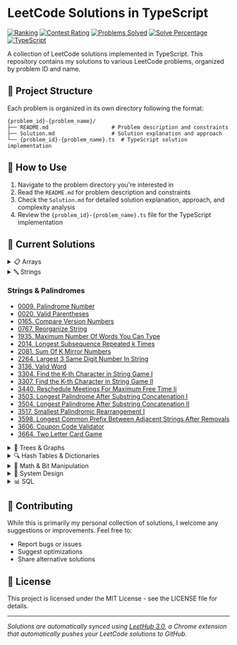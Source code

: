 # LeetCode Solutions in TypeScript

[![Ranking](https://img.shields.io/badge/dynamic/json?style=for-the-badge&labelColor=black&color=orange&label=Ranking&query=ranking&url=https%3A%2F%2Fleetcode-badge.vercel.app%2Fapi%2Fusers%2Ffuric&logo=leetcode&logoColor=yellow)](https://leetcode.com/furic/)
[![Contest Rating](https://img.shields.io/badge/dynamic/json?style=for-the-badge&labelColor=black&color=brightgreen&label=Contest%20Rating&query=rating&url=https%3A%2F%2Fleetcode-badge.vercel.app%2Fapi%2Fusers%2Ffuric&logo=leetcode&logoColor=yellow)](https://leetcode.com/furic/)
[![Problems Solved](https://img.shields.io/badge/dynamic/json?style=for-the-badge&labelColor=black&color=blue&label=Problems%20Solved&query=solvedOverTotal&url=https%3A%2F%2Fleetcode-badge.vercel.app%2Fapi%2Fusers%2Ffuric&logo=leetcode&logoColor=yellow)](https://leetcode.com/furic/)
[![Solve Percentage](https://img.shields.io/badge/dynamic/json?style=for-the-badge&labelColor=black&color=success&label=Solve%20Percentage&query=solvedPercentage&url=https%3A%2F%2Fleetcode-badge.vercel.app%2Fapi%2Fusers%2Ffuric&logo=leetcode&logoColor=yellow)](https://leetcode.com/furic/)
[![TypeScript](https://img.shields.io/badge/TypeScript-007ACC?style=for-the-badge&logo=typescript&logoColor=white)](https://www.typescriptlang.org/)

A collection of LeetCode solutions implemented in TypeScript. This repository contains my solutions to various LeetCode problems, organized by problem ID and name.

## 📁 Project Structure

Each problem is organized in its own directory following the format:
```
{problem_id}-{problem_name}/
├── README.md                    # Problem description and constraints
├── Solution.md                  # Solution explanation and approach
└── {problem_id}-{problem_name}.ts  # TypeScript solution implementation
```

## 🚀 How to Use

1. Navigate to the problem directory you're interested in
2. Read the `README.md` for problem description and constraints
3. Check the `Solution.md` for detailed solution explanation, approach, and complexity analysis
4. Review the `{problem_id}-{problem_name}.ts` file for the TypeScript implementation

## 📝 Current Solutions

<details>
<summary>📋 Arrays</summary>

<details>
<summary>Prefix Sum & Subarray/Product Problems</summary>
- [0713. Subarray Product Less Than K](./0713-subarray-product-less-than-k/)
- [2348. Number Of Zero Filled Subarrays](./2348-number-of-zero-filled-subarrays/)
- [3349. Adjacent Increasing Subarrays Detection I](./3349-adjacent-increasing-subarrays-detection-i/)
- [3350. Adjacent Increasing Subarrays Detection Ii](./3350-adjacent-increasing-subarrays-detection-ii/)
- [3539. Find Sum of Array Product of Magical Sequences](./3539-find-sum-of-array-product-of-magical-sequences/)
- [3542. Minimum Operations to Convert All Elements to Zero](./3542-minimum-operations-to-convert-all-elements-to-zero/)
- [3587. Minimum Adjacent Swaps To Alternate Parity](./3587-minimum-adjacent-swaps-to-alternate-parity/)
- [3599. Partition Array To Minimize Xor](./3599-partition-array-to-minimize-xor/)
- [3689. Maximum Total Subarray Value I](./3689-maximum-total-subarray-value-i/)
- [3719. Longest Balanced Subarray I](./3719-longest-balanced-subarray-i/)

</details>

<details>
<summary>Sorting, Pairing & Removal</summary>
- [0014. Longest Common Prefix](./0014-longest-common-prefix/)
- [0049. Group Anagrams](./0049-group-anagrams/)
- [0073. Set Matrix Zeroes](./0073-set-matrix-zeroes/)
- [0075. Sort Colors](./0075-sort-colors/)
- [0869. Reordered Power Of 2](./0869-reordered-power-of-2/)
- [0976. Largest Perimeter Triangle](./0976-largest-perimeter-triangle/)
- [1233. Remove Sub Folders From The Filesystem](./1233-remove-sub-folders-from-the-filesystem/)
- [2014. Longest Subsequence Repeated K Times](./2014-longest-subsequence-repeated-k-times/)
- [2099. Find Subsequence Of Length K With The Largest Sum](./2099-find-subsequence-of-length-k-with-the-largest-sum/)
- [2300. Successful Pairs Of Spells And Potions](./2300-successful-pairs-of-spells-and-potions/)
- [2327. Number Of People Aware Of A Secret](./2327-number-of-people-aware-of-a-secret/)
- [2402. Meeting Rooms Iii](./2402-meeting-rooms-iii/)
- [2406. Divide Intervals Into Minimum Number Of Groups](./2406-divide-intervals-into-minimum-number-of-groups/)
- [2410. Maximum Matching Of Players With Trainers](./2410-maximum-matching-of-players-with-trainers/)
- [2616. Minimize The Maximum Difference Of Pairs](./2616-minimize-the-maximum-difference-of-pairs/)
- [3362. Zero Array Transformation Iii](./3362-zero-array-transformation-iii/)
- [3397. Maximum Number Of Distinct Elements After Operations](./3397-maximum-number-of-distinct-elements-after-operations/)
- [3424. Minimum Cost To Make Arrays Identical](./3424-minimum-cost-to-make-arrays-identical/)
- [3507. Minimum Pair Removal to Sort Array I](./3507-minimum-pair-removal-to-sort-array-i/)
- [3510. Minimum Pair Removal to Sort Array II](./3510-minimum-pair-removal-to-sort-array-ii/)
- [3536. Maximum Product of Two Digits](./3536-maximum-product-of-two-digits/)
- [3538. Merge Operations For Minimum Travel Time](./3538-merge-operations-for-minimum-travel-time/)
- [3551. Minimum Swaps To Sort By Digit Sum](./3551-minimum-swaps-to-sort-by-digit-sum/)
- [3572. Maximize Ysum By Picking A Triplet Of Distinct Xvalues](./3572-maximize-ysum-by-picking-a-triplet-of-distinct-xvalues/)
- [3644. Maximum K To Sort A Permutation](./3644-maximum-k-to-sort-a-permutation/)
- [3649. Number Of Perfect Pairs](./3649-number-of-perfect-pairs/)
- [3668. Restore Finishing Order](./3668-restore-finishing-order/)
- [3727. Maximum Alternating Sum Of Squares](./3727-maximum-alternating-sum-of-squares/)

</details>

<details>
<summary>Counting, Frequency & Miscellaneous</summary>

<details>
<summary>Counting & Frequency</summary>

- [1128. Number Of Equivalent Domino Pairs](./1128-number-of-equivalent-domino-pairs/)
- [1498. Number of Subsequences That Satisfy the Given Sum Condition](./1498-number-of-subsequences-that-satisfy-the-given-sum-condition/)
- [1504. Count Submatrices With All Ones](./1504-count-submatrices-with-all-ones/)
- [1733. Minimum Number Of People To Teach](./1733-minimum-number-of-people-to-teach/)
- [1751. Maximum Number Of Events That Can Be Attended Ii](./1751-maximum-number-of-events-that-can-be-attended-ii/)
- [2210. Count Hills And Valleys In An Array](./2210-count-hills-and-valleys-in-an-array/)
- [2406. Divide Intervals Into Minimum Number of Groups](./2406-divide-intervals-into-minimum-number-of-groups/)
- [2409. Count Days Spent Together](./2409-count-days-spent-together/)
- [2549. Count Distinct Numbers On Board](./2549-count-distinct-numbers-on-board/)
- [3005. Count Elements With Maximum Frequency](./3005-count-elements-with-maximum-frequency/)
- [3343. Count Number Of Balanced Permutations](./3343-count-number-of-balanced-permutations/)
- [3346. Maximum Frequency Of An Element After Performing Operations I](./3346-maximum-frequency-of-an-element-after-performing-operations-i/)
- [3347. Maximum Frequency Of An Element After Performing Operations Ii](./3347-maximum-frequency-of-an-element-after-performing-operations-ii/)
- [3405. Count The Number Of Arrays With K Matching Adjacent Elements](./3405-count-the-number-of-arrays-with-k-matching-adjacent-elements/)
- [3442. Maximum Difference Between Even And Odd Frequency I](./3442-maximum-difference-between-even-and-odd-frequency-i/)
- [3448. Count Substrings Divisible By Last Digit](./3448-count-substrings-divisible-by-last-digit/)
- [3514. Number Of Unique Xor Triplets Ii](./3514-number-of-unique-xor-triplets-ii/)
- [3527. Find The Most Common Response](./3527-find-the-most-common-response/)
- [3529. Count Cells in Overlapping Horizontal and Vertical Substrings](./3529-count-cells-in-overlapping-horizontal-and-vertical-substrings/)
- [3531. Count Covered Buildings](./3531-count-covered-buildings/)
- [3569. Maximize Count Of Distinct Primes After Split](./3569-maximize-count-of-distinct-primes-after-split/)
- [3577. Count The Number Of Computer Unlocking Permutations](./3577-count-the-number-of-computer-unlocking-permutations/)
- [3583. Count Special Triplets](./3583-count-special-triplets/)
- [3589. Count Prime Gap Balanced Subarrays](./3589-count-prime-gap-balanced-subarrays/)
- [3591. Check If Any Element Has Prime Frequency](./3591-check-if-any-element-has-prime-frequency/)
- [3649. Number Of Perfect Pairs](./3649-number-of-perfect-pairs/)
- [3663. Find The Least Frequent Digit](./3663-find-the-least-frequent-digit/)
- [3692. Majority Frequency Characters](./3692-majority-frequency-characters/)
- [3704. Count No Zero Pairs That Sum To N](./3704-count-no-zero-pairs-that-sum-to-n/)
- [3729. Count Distinct Subarrays Divisible By K In Sorted Array](./3729-count-distinct-subarrays-divisible-by-k-in-sorted-array/)

</details>

<details>
<summary>Operations & Transformations</summary>

- [1290. Convert Binary Number in a Linked List to Integer](./1290-convert-binary-number-in-a-linked-list-to-integer/)
- [1298. Maximum Candies You Can Get from Boxes](./1298-maximum-candies-you-can-get-from-boxes/)
- [1323. Maximum 69 Number](./1323-maximum-69-number/)
- [1695. Maximum Erasure Value](./1695-maximum-erasure-value/)
- [1717. Maximum Score From Removing Substrings](./1717-maximum-score-from-removing-substrings/)
- [1792. Maximum Average Pass Ratio](./1792-maximum-average-pass-ratio/)
- [2016. Maximum Difference Between Increasing Elements](./2016-maximum-difference-between-increasing-elements/)
- [2163. Minimum Difference in Sums After Removal of Elements](./2163-minimum-difference-in-sums-after-removal-of-elements/)
- [2294. Partition Array Such That Maximum Difference Is K](./2294-partition-array-such-that-maximum-difference-is-k/)
- [2410. Maximum Matching of Players With Trainers](./2410-maximum-matching-of-players-with-trainers/)
- [2411. Smallest Subarrays With Maximum Bitwise OR](./2411-smallest-subarrays-with-maximum-bitwise-or/)
- [2566. Maximum Difference by Remapping a Digit](./2566-maximum-difference-by-remapping-a-digit/)
- [2616. Minimize the Maximum Difference of Pairs](./2616-minimize-the-maximum-difference-of-pairs/)
- [2918. Minimum Equal Sum of Two Arrays After Replacing Zeros](./2918-minimum-equal-sum-of-two-arrays-after-replacing-zeros/)
- [3085. Minimum Deletions To Make String K Special](./3085-minimum-deletions-to-make-string-k-special/)
- [3201. Find The Maximum Length Of Valid Subsequence I](./3201-find-the-maximum-length-of-valid-subsequence-i/)
- [3202. Find The Maximum Length Of Valid Subsequence Ii](./3202-find-the-maximum-length-of-valid-subsequence-ii/)
- [3355. Zero Array Transformation I](./3355-zero-array-transformation-i/)
- [3411. Maximum Subarray with Equal Products](./3411-maximum-subarray-with-equal-products/)
- [3423. Maximum Difference Between Adjacent Elements In A Circular Array](./3423-maximum-difference-between-adjacent-elements-in-a-circular-array/)
- [3424. Minimum Cost to Make Arrays Identical](./3424-minimum-cost-to-make-arrays-identical/)
- [3439. Reschedule Meetings for Maximum Free Time I](./3439-reschedule-meetings-for-maximum-free-time-i/)
- [3440. Reschedule Meetings for Maximum Free Time II](./3440-reschedule-meetings-for-maximum-free-time-ii/)
- [3480. Maximize Subarrays After Removing One Conflicting Pair](./3480-maximize-subarrays-after-removing-one-conflicting-pair/)
- [3487. Maximum Unique Subarray Sum After Deletion](./3487-maximum-unique-subarray-sum-after-deletion/)
- [3494. Find The Minimum Amount Of Time To Brew Potions](./3494-find-the-minimum-amount-of-time-to-brew-potions/)
- [3495. Minimum Operations To Make Array Elements Zero](./3495-minimum-operations-to-make-array-elements-zero/)
- [3502. Minimum Cost To Reach Every Position](./3502-minimum-cost-to-reach-every-position/)
- [3505. Minimum Operations To Make Elements Within K Subarrays Equal](./3505-minimum-operations-to-make-elements-within-k-subarrays-equal/)
- [3509. Maximum Product Of Subsequences With An Alternating Sum Equal To K](./3509-maximum-product-of-subsequences-with-an-alternating-sum-equal-to-k/)
- [3512. Minimum Operations to Make Array Sum Divisible by K](./3512-minimum-operations-to-make-array-sum-divisible-by-k/)
- [3542. Minimum Operations To Convert All Elements To Zero](./3542-minimum-operations-to-convert-all-elements-to-zero/)
- [3543. Maximum Weighted K Edge Path](./3543-maximum-weighted-k-edge-path/)
- [3545. Minimum Deletions For At Most K Distinct Characters](./3545-minimum-deletions-for-at-most-k-distinct-characters/)
- [3567. Minimum Absolute Difference in Sliding Submatrix](./3567-minimum-absolute-difference-in-sliding-submatrix/)
- [3568. Minimum Moves To Clean The Classroom](./3568-minimum-moves-to-clean-the-classroom/)
- [3572. Maximize Y Sum by Picking a Triplet of Distinct X Values](./3572-maximize-ysum-by-picking-a-triplet-of-distinct-xvalues/)
- [3576. Transform Array To All Equal Elements](./3576-transform-array-to-all-equal-elements/)
- [3584. Maximum Product of First and Last Elements of a Subsequence](./3584-maximum-product-of-first-and-last-elements-of-a-subsequence/)
- [3587. Minimum Adjacent Swaps to Alternate Parity](./3587-minimum-adjacent-swaps-to-alternate-parity/)
- [3588. Find Maximum Area Of A Triangle](./3588-find-maximum-area-of-a-triangle/)
- [3605. Minimum Stability Factor of Array](./3605-minimum-stability-factor-of-array/)
- [3609. Minimum Moves To Reach Target In Grid](./3609-minimum-moves-to-reach-target-in-grid/)
- [3644. Maximum K To Sort A Permutation](./3644-maximum-k-to-sort-a-permutation/)
- [3674. Minimum Operations To Equalize Array](./3674-minimum-operations-to-equalize-array/)
- [3679. Minimum Discards To Balance Inventory](./3679-minimum-discards-to-balance-inventory/)
- [3689. Maximum Total Subarray Value I](./3689-maximum-total-subarray-value-i/)
- [3698. Split Array With Minimum Difference](./3698-split-array-with-minimum-difference/)
- [3724. Minimum Operations To Transform Array](./3724-minimum-operations-to-transform-array/)

</details>

<details>
<summary>General Array Problems</summary>

- [2011. Final Value Of Variable After Performing Operations](./2011-final-value-of-variable-after-performing-operations/)
- [2273. Find Resultant Array After Removing Anagrams](./2273-find-resultant-array-after-removing-anagrams/)
- [2598. Smallest Missing Non Negative Integer After Operations](./2598-smallest-missing-non-negative-integer-after-operations/)
- [3147. Taking Maximum Energy From The Mystic Dungeon](./3147-taking-maximum-energy-from-the-mystic-dungeon/)

</details>

<details>
<summary>General Array Problems</summary>

- [0001. Two Sum](./0001-two-sum/)
- [0002. Add Two Numbers](./0002-add-two-numbers/)
- [0118. Pascal's Triangle](./0118-pascals-triangle/)
- [0166. Fraction To Recurring Decimal](./0166-fraction-to-recurring-decimal/)
- [0440. K Th Smallest In Lexicographical Order](./0440-k-th-smallest-in-lexicographical-order/)
- [0594. Longest Harmonious Subsequence](./0594-longest-harmonious-subsequence/)
- [0679. 24 Game](./0679-24-game/)
- [0767. Reorganize String](./0767-reorganize-string/)
- [0808. Soup Servings](./0808-soup-servings/)
- [0904. Fruit Into Baskets](./0904-fruit-into-baskets/)
- [1304. Find N Unique Integers Sum Up To Zero](./1304-find-n-unique-integers-sum-up-to-zero/)
- [1394. Find Lucky Integer In An Array](./1394-find-lucky-integer-in-an-array/)
- [1488. Avoid Flood In The City](./1488-avoid-flood-in-the-city/)
- [1518. Water Bottles](./1518-water-bottles/)
- [1550. Three Consecutive Odds](./1550-three-consecutive-odds/)
- [1865. Finding Pairs With a Certain Sum](./1865-finding-pairs-with-a-certain-sum/)
- [1900. The Earliest And Latest Rounds Where Players Compete](./1900-the-earliest-and-latest-rounds-where-players-compete/)
- [1920. Build Array from Permutation](./1920-build-array-from-permutation/)
- [1930. Unique Length 3 Palindromic Subsequences](./1930-unique-length-3-palindromic-subsequences/)
- [1931. Painting A Grid With Three Different Colors](./1931-painting-a-grid-with-three-different-colors/)
- [2040. Kth Smallest Product of Two Sorted Arrays](./2040-kth-smallest-product-of-two-sorted-arrays/)
- [2048. Next Greater Numerically Balanced Number](./2048-next-greater-numerically-balanced-number/)
- [2081. Sum of k-Mirror Numbers](./2081-sum-of-k-mirror-numbers/)
- [2094. Finding 3-Digit Even Numbers](./2094-finding-3-digit-even-numbers/)
- [2115. Find All Possible Recipes From Given Supplies](./2115-find-all-possible-recipes-from-given-supplies/)
- [2131. Longest Palindrome By Concatenating Two Letter Words](./2131-longest-palindrome-by-concatenating-two-letter-words/)
- [2138. Divide a String Into Groups of Size k](./2138-divide-a-string-into-groups-of-size-k/)
- [2200. Find All K-Distant Indices in an Array](./2200-find-all-k-distant-indices-in-an-array/)
- [2235. Add Two Integers](./2235-add-two-integers/)
- [2300. Successful Pairs Of Spells And Potions](./2300-successful-pairs-of-spells-and-potions/)
- [2402. Meeting Rooms III](./2402-meeting-rooms-iii/)
- [2425. Bitwise XOR of All Pairings](./2425-bitwise-xor-of-all-pairings/)
- [2561. Rearranging Fruits](./2561-rearranging-fruits/)
- [2894. Divisible and Non-divisible Sums Difference](./2894-divisible-and-non-divisible-sums-difference/)
- [2900. Longest Unequal Adjacent Groups Subsequence I](./2900-longest-unequal-adjacent-groups-subsequence-i/)
- [2901. Longest Unequal Adjacent Groups Subsequence Ii](./2901-longest-unequal-adjacent-groups-subsequence-ii/)
- [2966. Divide Array Into Arrays With Max Difference](./2966-divide-array-into-arrays-with-max-difference/)
- [3100. Water Bottles Ii](./3100-water-bottles-ii/)
- [3438. Find Valid Pair Of Adjacent Digits In String](./3438-find-valid-pair-of-adjacent-digits-in-string/)
- [3447. Assign Elements To Groups With Constraints](./3447-assign-elements-to-groups-with-constraints/)
- [3479. Fruits into Baskets III](./3479-fruits-into-baskets-iii/)
- [3508. Implement Router](./3508-implement-router/)
- [3516. Find Closest Person](./3516-find-closest-person/)
- [3528. Unit Conversion I](./3528-unit-conversion-i/)
- [3533. Concatenated Divisibility](./3533-concatenated-divisibility/)
- [3534. Path Existence Queries In A Graph Ii](./3534-path-existence-queries-in-a-graph-ii/)
- [3537. Fill a Special Grid](./3537-fill-a-special-grid/)
- [3539. Find Sum Of Array Product Of Magical Sequences](./3539-find-sum-of-array-product-of-magical-sequences/)
- [3541. Find Most Frequent Vowel And Consonant](./3541-find-most-frequent-vowel-and-consonant/)
- [3544. Subtree Inversion Sum](./3544-subtree-inversion-sum/)
- [3566. Partition Array into Two Equal Product Subsets](./3566-partition-array-into-two-equal-product-subsets/)
- [3573. Best Time To Buy And Sell Stock V](./3573-best-time-to-buy-and-sell-stock-v/)
- [3590. Kth Smallest Path Xor Sum](./3590-kth-smallest-path-xor-sum/)
- [3592. Inverse Coin Change](./3592-inverse-coin-change/)
- [3606. Coupon Code Validator](./3606-coupon-code-validator/)
- [3664. Two Letter Card Game](./3664-two-letter-card-game/)
- [3668. Restore Finishing Order](./3668-restore-finishing-order/)
- [3669. Balanced K Factor Decomposition](./3669-balanced-k-factor-decomposition/)
- [3694. Distinct Points Reachable After Substring Removal](./3694-distinct-points-reachable-after-substring-removal/)
- [3701. Compute Alternating Sum](./3701-compute-alternating-sum/)
- [3718. Smallest Missing Multiple Of K](./3718-smallest-missing-multiple-of-k/)
- [3728. Stable Subarrays With Equal Boundary And Interior Sum](./3728-stable-subarrays-with-equal-boundary-and-interior-sum/)

</details>

</details>

<details>
<summary>Matrix Problems</summary>
- [0036. Valid Sudoku](./0036-valid-sudoku/)
- [0054. Spiral Matrix](./0054-spiral-matrix/)
- [0059. Spiral Matrix II](./0059-spiral-matrix-ii/)
- [0073. Set Matrix Zeroes](./0073-set-matrix-zeroes/)
- [0200. Number Of Islands](./0200-number-of-islands/)
- [0407. Trapping Rain Water Ii](./0407-trapping-rain-water-ii/)
- [0417. Pacific Atlantic Water Flow](./0417-pacific-atlantic-water-flow/)
- [0778. Swim In Rising Water](./0778-swim-in-rising-water/)
- [0885. Spiral Matrix III](./0885-spiral-matrix-iii/)
- [2326. Spiral Matrix IV](./2326-spiral-matrix-iv/)
- [3000. Maximum Area Of Longest Diagonal Rectangle](./3000-maximum-area-of-longest-diagonal-rectangle/)
- [3195. Find The Minimum Area To Cover All Ones I](./3195-find-the-minimum-area-to-cover-all-ones-i/)
- [3341. Find Minimum Time To Reach Last Room I](./3341-find-minimum-time-to-reach-last-room-i/)
- [3342. Find Minimum Time To Reach Last Room Ii](./3342-find-minimum-time-to-reach-last-room-ii/)
- [3363. Find The Maximum Number Of Fruits Collected](./3363-find-the-maximum-number-of-fruits-collected/)
- [3426. Manhattan Distances Of All Arrangements Of Pieces](./3426-manhattan-distances-of-all-arrangements-of-pieces/)
- [3446. Sort Matrix by Diagonals](./3446-sort-matrix-by-diagonals/)
- [3459. Length Of Longest V Shaped Diagonal Segment](./3459-length-of-longest-v-shaped-diagonal-segment/)
- [3529. Count Cells In Overlapping Horizontal And Vertical Substrings](./3529-count-cells-in-overlapping-horizontal-and-vertical-substrings/)
- [3537. Fill A Special Grid](./3537-fill-a-special-grid/)
- [3552. Grid Teleportation Traversal](./3552-grid-teleportation-traversal/)
- [3567. Minimum Absolute Difference In Sliding Submatrix](./3567-minimum-absolute-difference-in-sliding-submatrix/)
- [3603. Minimum Cost Path With Alternating Directions Ii](./3603-minimum-cost-path-with-alternating-directions-ii/)
- [3643. Flip Square Submatrix Vertically](./3643-flip-square-submatrix-vertically/)

</details>

<details>
<summary>Two-Pointer & Sliding Window</summary>
- [0011. Container With Most Water](./0011-container-with-most-water/)
- [0013. Roman To Integer](./0013-roman-to-integer/)
- [0015. 3Sum](./0015-3sum/)
- [0120. Triangle](./0120-triangle/)
- [0135. Candy](./0135-candy/)
- [0165. Compare Version Numbers](./0165-compare-version-numbers/)
- [0326. Power Of Three](./0326-power-of-three/)
- [0837. New 21 Game](./0837-new-21-game/)
- [0904. Fruit Into Baskets](./0904-fruit-into-baskets/)
- [1249. Minimum Remove to Make Valid Parentheses](./1249-minimum-remove-to-make-valid-parentheses/)
- [1353. Maximum Number Of Events That Can Be Attended](./1353-maximum-number-of-events-that-can-be-attended/)
- [1493. Longest Subarray Of 1s After Deleting One Element](./1493-longest-subarray-of-1s-after-deleting-one-element/)
- [1498. Number Of Subsequences That Satisfy The Given Sum Condition](./1498-number-of-subsequences-that-satisfy-the-given-sum-condition/)
- [1695. Maximum Erasure Value](./1695-maximum-erasure-value/)
- [1751. Maximum Number Of Events That Can Be Attended Ii](./1751-maximum-number-of-events-that-can-be-attended-ii/)
- [2040. Kth Smallest Product Of Two Sorted Arrays](./2040-kth-smallest-product-of-two-sorted-arrays/)
- [2163. Minimum Difference In Sums After Removal Of Elements](./2163-minimum-difference-in-sums-after-removal-of-elements/)
- [2438. Range Product Queries Of Powers](./2438-range-product-queries-of-powers/)
- [3021. Alice And Bob Playing Flower Game](./3021-alice-and-bob-playing-flower-game/)
- [3027. Find The Number Of Ways To Place People Ii](./3027-find-the-number-of-ways-to-place-people-ii/)
- [3197. Find The Minimum Area To Cover All Ones Ii](./3197-find-the-minimum-area-to-cover-all-ones-ii/)
- [3439. Reschedule Meetings For Maximum Free Time I](./3439-reschedule-meetings-for-maximum-free-time-i/)
- [3477. Fruits Into Baskets Ii](./3477-fruits-into-baskets-ii/)
- [3479. Fruits Into Baskets Iii](./3479-fruits-into-baskets-iii/)
- [3608. Minimum Time For K Connected Components](./3608-minimum-time-for-k-connected-components/)
- [3690. Split And Merge Array Transformation](./3690-split-and-merge-array-transformation/)
- [3698. Split Array With Minimum Difference](./3698-split-array-with-minimum-difference/)
- [3727. Maximum Alternating Sum Of Squares](./3727-maximum-alternating-sum-of-squares/)

</details>

<details>
<summary>Dynamic Programming</summary>
- [0790. Domino and Tromino Tiling](./0790-domino-and-tromino-tiling/)
- [1039. Minimum Score Triangulation Of Polygon](./1039-minimum-score-triangulation-of-polygon/)
- [1432. Max Difference You Can Get From Changing an Integer](./1432-max-difference-you-can-get-from-changing-an-integer/)
- [2787. Ways To Express An Integer As Sum Of Powers](./2787-ways-to-express-an-integer-as-sum-of-powers/)
- [3202. Find The Maximum Length Of Valid Subsequence Ii](./3202-find-the-maximum-length-of-valid-subsequence-ii/)
- [3573. Best Time To Buy And Sell Stock V](./3573-best-time-to-buy-and-sell-stock-v/)
- [3592. Inverse Coin Change](./3592-inverse-coin-change/)
- [3652. Best Time To Buy And Sell Stock Using Strategy](./3652-best-time-to-buy-and-sell-stock-using-strategy/)
- [3693. Climbing Stairs Ii](./3693-climbing-stairs-ii/)

</details>

</details>

<details>
<summary>🔤 Strings</summary>

### String Manipulation

<details>
<summary>Lexicographical & Ordering</summary>

- [0386. Lexicographical Numbers](./0386-lexicographical-numbers/)
- [1061. Lexicographically Smallest Equivalent String](./1061-lexicographically-smallest-equivalent-string/)
- [2434. Using a Robot to Print the Lexicographically Smallest String](./2434-using-a-robot-to-print-the-lexicographically-smallest-string/)
- [3170. Lexicographically Minimum String After Removing Stars](./3170-lexicographically-minimum-string-after-removing-stars/)
- [3403. Find the Lexicographically Largest String from the Box I](./3403-find-the-lexicographically-largest-string-from-the-box-i/)
- [3722. Lexicographically Smallest String After Reverse](./3722-lexicographically-smallest-string-after-reverse/)

</details>

<details>
<summary>String Transformations & Operations</summary>

- [1768. Merge Strings Alternately](./1768-merge-strings-alternately/)
- [2138. Divide A String Into Groups Of Size K](./2138-divide-a-string-into-groups-of-size-k/)
- [3330. Find the Original Typed String I](./3330-find-the-original-typed-string-i/)
- [3333. Find the Original Typed String II](./3333-find-the-original-typed-string-ii/)
- [3335. Total Characters in String After Transformations I](./3335-total-characters-in-string-after-transformations-i/)
- [3337. Total Characters in String After Transformations II](./3337-total-characters-in-string-after-transformations-ii/)
- [3675. Minimum Operations To Transform String](./3675-minimum-operations-to-transform-string/)

</details>

<details>
<summary>Palindromes & Subsequences</summary>

- [1930. Unique Length-3 Palindromic Subsequences](./1930-unique-length-3-palindromic-subsequences/)
- [2131. Longest Palindrome by Concatenating Two Letter Words](./2131-longest-palindrome-by-concatenating-two-letter-words/)
- [2311. Longest Binary Subsequence Less Than or Equal to K](./2311-longest-binary-subsequence-less-than-or-equal-to-k/)
- [3504. Longest Palindrome After Substring Concatenation II](./3504-longest-palindrome-after-substring-concatenation-ii/)
- [3517. Smallest Palindromic Rearrangement I](./3517-smallest-palindromic-rearrangement-i/)
- [3702. Longest Subsequence With Non Zero Bitwise Xor](./3702-longest-subsequence-with-non-zero-bitwise-xor/)

</details>

<details>
<summary>Vowels & Character Patterns</summary>

- [2785. Sort Vowels In A String](./2785-sort-vowels-in-a-string/)
- [2942. Find Words Containing Character](./2942-find-words-containing-character/)
- [3136. Valid Word](./3136-valid-word/)
- [3227. Vowels Game In A String](./3227-vowels-game-in-a-string/)
- [3306. Count of Substrings Containing Every Vowel and K Consonants II](./3306-count-of-substrings-containing-every-vowel-and-k-consonants-ii/)

</details>

<details>
<summary>String Matching & Substrings</summary>

- [1717. Maximum Score From Removing Substrings](./1717-maximum-score-from-removing-substrings/)
- [3085. Minimum Deletions to Make String K-Special](./3085-minimum-deletions-to-make-string-k-special/)
- [3448. Count Substrings Divisible by Last Digit](./3448-count-substrings-divisible-by-last-digit/)
- [3545. Minimum Deletions for at Most K Distinct Characters](./3545-minimum-deletions-for-at-most-k-distinct-characters/)
- [3557. Find Maximum Number of Non-Intersecting Substrings](./3557-find-maximum-number-of-non-intersecting-substrings/)
- [3598. Longest Common Prefix Between Adjacent Strings After Removals](./3598-longest-common-prefix-between-adjacent-strings-after-removals/)
- [3703. Remove K Balanced Substrings](./3703-remove-k-balanced-substrings/)
- [3707. Equal Score Substrings](./3707-equal-score-substrings/)

</details>

<details>
<summary>Digit & Number Strings</summary>

- [1323. Maximum 69 Number](./1323-maximum-69-number/)
- [2264. Largest 3 Same Digit Number In String](./2264-largest-3-same-digit-number-in-string/)
- [2566. Maximum Difference By Remapping A Digit](./2566-maximum-difference-by-remapping-a-digit/)
- [3438. Find Valid Pair of Adjacent Digits in String](./3438-find-valid-pair-of-adjacent-digits-in-string/)
- [3461. Check If Digits Are Equal In String After Operations I](./3461-check-if-digits-are-equal-in-string-after-operations-i/)
- [3550. Smallest Index with Digit Sum Equal to Index](./3550-smallest-index-with-digit-sum-equal-to-index/)
- [3551. Minimum Swaps to Sort by Digit Sum](./3551-minimum-swaps-to-sort-by-digit-sum/)
- [3556. Sum of Largest Prime Substrings](./3556-sum-of-largest-prime-substrings/)
- [3697. Compute Decimal Representation](./3697-compute-decimal-representation/)
- [3720. Lexicographically Smallest Permutation Greater Than Target](./3720-lexicographically-smallest-permutation-greater-than-target/)
- [3723. Maximize Sum Of Squares Of Digits](./3723-maximize-sum-of-squares-of-digits/)
- [3726. Remove Zeros In Decimal Representation](./3726-remove-zeros-in-decimal-representation/)

</details>

<details>
<summary>String Games & Encoding</summary>

- [3304. Find The K Th Character In String Game I](./3304-find-the-k-th-character-in-string-game-i/)
- [3307. Find The K Th Character In String Game Ii](./3307-find-the-k-th-character-in-string-game-ii/)
- [3582. Generate Tag for Video Caption](./3582-generate-tag-for-video-caption/)
- [3597. Partition String](./3597-partition-string/)
- [3602. Hexadecimal and Hexatrigesimal Conversion](./3602-hexadecimal-and-hexatrigesimal-conversion/)

</details>

<details>
<summary>File & Path Operations</summary>

- [1233. Remove Sub-Folders from the Filesystem](./1233-remove-sub-folders-from-the-filesystem/)
- [1948. Delete Duplicate Folders in System](./1948-delete-duplicate-folders-in-system/)

</details>

<details>
<summary>Validation & Parsing</summary>

- [0020. Valid Parentheses](./0020-valid-parentheses/)
- [2667. Create Hello World Function](./2667-create-hello-world-function/)

</details>

</details>

### Strings & Palindromes
- [0009. Palindrome Number](./0009-palindrome-number/)
- [0020. Valid Parentheses](./0020-valid-parentheses/)
- [0165. Compare Version Numbers](./0165-compare-version-numbers/)
- [0767. Reorganize String](./0767-reorganize-string/)
- [1935. Maximum Number Of Words You Can Type](./1935-maximum-number-of-words-you-can-type/)
- [2014. Longest Subsequence Repeated k Times](./2014-longest-subsequence-repeated-k-times/)
- [2081. Sum Of K Mirror Numbers](./2081-sum-of-k-mirror-numbers/)
- [2264. Largest 3 Same Digit Number In String](./2264-largest-3-same-digit-number-in-string/)
- [3136. Valid Word](./3136-valid-word/)
- [3304. Find the K-th Character in String Game I](./3304-find-the-k-th-character-in-string-game-i/)
- [3307. Find the K-th Character in String Game II](./3307-find-the-k-th-character-in-string-game-ii/)
- [3440. Reschedule Meetings For Maximum Free Time Ii](./3440-reschedule-meetings-for-maximum-free-time-ii/)
- [3503. Longest Palindrome After Substring Concatenation I](./3503-longest-palindrome-after-substring-concatenation-i/)
- [3504. Longest Palindrome After Substring Concatenation II](./3504-longest-palindrome-after-substring-concatenation-ii/)
- [3517. Smallest Palindromic Rearrangement I](./3517-smallest-palindromic-rearrangement-i/)
- [3598. Longest Common Prefix Between Adjacent Strings After Removals](./3598-longest-common-prefix-between-adjacent-strings-after-removals/)
- [3606. Coupon Code Validator](./3606-coupon-code-validator/)
- [3664. Two Letter Card Game](./3664-two-letter-card-game/)

</details>

<details>
<summary>🌳 Trees & Graphs</summary>

### Tree & Graph Problems
- [0124. Binary Tree Maximum Path Sum](./0124-binary-tree-maximum-path-sum/)
- [0199. Binary Tree Right Side View](./0199-binary-tree-right-side-view/)
- [0200. Number of Islands](./0200-number-of-islands/)
- [0386. Lexicographical Numbers](./0386-lexicographical-numbers/)
- [0543. Diameter of Binary Tree](./0543-diameter-of-binary-tree/)
- [0909. Snakes and Ladders](./0909-snakes-and-ladders/)
- [1353. Maximum Number of Events That Can Be Attended](./1353-maximum-number-of-events-that-can-be-attended/)
- [1857. Largest Color Value In A Directed Graph](./1857-largest-color-value-in-a-directed-graph/)
- [2322. Minimum Score After Removals on a Tree](./2322-minimum-score-after-removals-on-a-tree/)
- [2359. Find Closest Node to Given Two Nodes](./2359-find-closest-node-to-given-two-nodes/)
- [2561. Rearranging Fruits](./2561-rearranging-fruits/)
- [3068. Find the Maximum Sum of Node Values](./3068-find-the-maximum-sum-of-node-values/)
- [3341. Find Minimum Time to Reach Last Room I](./3341-find-minimum-time-to-reach-last-room-i/)
- [3342. Find Minimum Time to Reach Last Room II](./3342-find-minimum-time-to-reach-last-room-ii/)
- [3372. Maximize the Number of Target Nodes After Connecting Trees I](./3372-maximize-the-number-of-target-nodes-after-connecting-trees-i/)
- [3373. Maximize the Number of Target Nodes After Connecting Trees II](./3373-maximize-the-number-of-target-nodes-after-connecting-trees-ii/)
- [3425. Longest Special Path](./3425-longest-special-path/)
- [3426. Manhattan Distances of All Arrangements of Pieces](./3426-manhattan-distances-of-all-arrangements-of-pieces/)
- [3515. Shortest Path in a Weighted Tree](./3515-shortest-path-in-a-weighted-tree/)
- [3516. Find Closest Person](./3516-find-closest-person/)
- [3530. Maximum Profit from Valid Topological Order in DAG](./3530-maximum-profit-from-valid-topological-order-in-dag/)
- [3532. Path Existence Queries in a Graph I](./3532-path-existence-queries-in-a-graph-i/)
- [3533. Concatenated Divisibility](./3533-concatenated-divisibility/)
- [3534. Path Existence Queries in a Graph II](./3534-path-existence-queries-in-a-graph-ii/)
- [3538. Merge Operations for Minimum Travel Time](./3538-merge-operations-for-minimum-travel-time/)
- [3543. Maximum Weighted K Edge Path](./3543-maximum-weighted-k-edge-path/)
- [3544. Subtree Inversion Sum](./3544-subtree-inversion-sum/)
- [3558. Number of Ways to Assign Edge Weights I](./3558-number-of-ways-to-assign-edge-weights-i/)
- [3585. Find Weighted Median Node in Tree](./3585-find-weighted-median-node-in-tree/)
- [3590. Kth Smallest Path XOR Sum](./3590-kth-smallest-path-xor-sum/)
- [3593. Minimum Increments to Equalize Leaf Paths](./3593-minimum-increments-to-equalize-leaf-paths/)
- [3594. Minimum Time to Transport All Individuals](./3594-minimum-time-to-transport-all-individuals/)
- [3599. Partition Array to Minimize XOR](./3599-partition-array-to-minimize-xor/)
- [3600. Maximize Spanning Tree Stability with Upgrades](./3600-maximize-spanning-tree-stability-with-upgrades/)
- [3603. Minimum Cost Path with Alternating Directions II](./3603-minimum-cost-path-with-alternating-directions-ii/)
- [3604. Minimum Time to Reach Destination in Directed Graph](./3604-minimum-time-to-reach-destination-in-directed-graph/)
- [3607. Power Grid Maintenance](./3607-power-grid-maintenance/)
- [3608. Minimum Time for K Connected Components](./3608-minimum-time-for-k-connected-components/)

</details>

<details>
<summary>🔍 Hash Tables & Dictionaries</summary>

- [0146. LRU Cache](./0146-lru-cache/)
- [0166. Fraction To Recurring Decimal](./0166-fraction-to-recurring-decimal/)
- [0966. Vowel Spellchecker](./0966-vowel-spellchecker/)
- [1366. Rank Teams by Votes](./1366-rank-teams-by-votes/)
- [1394. Find Lucky Integer in an Array](./1394-find-lucky-integer-in-an-array/)
- [2115. Find All Possible Recipes from Given Supplies](./2115-find-all-possible-recipes-from-given-supplies/)
- [3442. Maximum Difference Between Even and Odd Frequency I](./3442-maximum-difference-between-even-and-odd-frequency-i/)
- [3445. Maximum Difference Between Even and Odd Frequency II](./3445-maximum-difference-between-even-and-odd-frequency-ii/)
- [3477. Fruits into Baskets II](./3477-fruits-into-baskets-ii/)

</details>

<details>
<summary>🔢 Math & Bit Manipulation</summary>

### Bit Manipulation
- [0231. Power Of Two](./0231-power-of-two/)
- [0342. Power Of Four](./0342-power-of-four/)
- [0869. Reordered Power Of 2](./0869-reordered-power-of-2/)
- [1716. Calculate Money In Leetcode Bank](./1716-calculate-money-in-leetcode-bank/)
- [1935. Maximum Number Of Words You Can Type](./1935-maximum-number-of-words-you-can-type/)
- [2311. Longest Binary Subsequence Less Than Or Equal To K](./2311-longest-binary-subsequence-less-than-or-equal-to-k/)
- [2411. Smallest Subarrays With Maximum Bitwise Or](./2411-smallest-subarrays-with-maximum-bitwise-or/)
- [2425. Bitwise Xor Of All Pairings](./2425-bitwise-xor-of-all-pairings/)
- [2918. Minimum Equal Sum Of Two Arrays After Replacing Zeros](./2918-minimum-equal-sum-of-two-arrays-after-replacing-zeros/)
- [3003. Maximize The Number Of Partitions After Operations](./3003-maximize-the-number-of-partitions-after-operations/)
- [3349. Adjacent Increasing Subarrays Detection I](./3349-adjacent-increasing-subarrays-detection-i/)
- [3513. Number of Unique XOR Triplets I](./3513-number-of-unique-xor-triplets-i/)
- [3514. Number of Unique XOR Triplets II](./3514-number-of-unique-xor-triplets-ii/)
- [3530. Maximum Profit From Valid Topological Order In Dag](./3530-maximum-profit-from-valid-topological-order-in-dag/)
- [3566. Partition Array Into Two Equal Product Subsets](./3566-partition-array-into-two-equal-product-subsets/)
- [3568. Minimum Moves To Clean The Classroom](./3568-minimum-moves-to-clean-the-classroom/)
- [3590. Kth Smallest Path Xor Sum](./3590-kth-smallest-path-xor-sum/)
- [3594. Minimum Time To Transport All Individuals](./3594-minimum-time-to-transport-all-individuals/)
- [3599. Partition Array To Minimize Xor](./3599-partition-array-to-minimize-xor/)
- [3604. Minimum Time To Reach Destination In Directed Graph](./3604-minimum-time-to-reach-destination-in-directed-graph/)
- [3605. Minimum Stability Factor Of Array](./3605-minimum-stability-factor-of-array/)
- [3688. Bitwise Or Of Even Numbers In An Array](./3688-bitwise-or-of-even-numbers-in-an-array/)
- [3702. Longest Subsequence With Non Zero Bitwise Xor](./3702-longest-subsequence-with-non-zero-bitwise-xor/)

### Pure Math
- [0002. Add Two Numbers](./0002-add-two-numbers/)
- [0118. Pascals Triangle](./0118-pascals-triangle/)
- [0120. Triangle](./0120-triangle/)
- [0812. Largest Triangle Area](./0812-largest-triangle-area/)
- [0909. Snakes And Ladders](./0909-snakes-and-ladders/)
- [1304. Find N Unique Integers Sum Up To Zero](./1304-find-n-unique-integers-sum-up-to-zero/)
- [1317. Convert Integer To The Sum Of Two No Zero Integers](./1317-convert-integer-to-the-sum-of-two-no-zero-integers/)
- [2081. Sum Of K Mirror Numbers](./2081-sum-of-k-mirror-numbers/)
- [2163. Minimum Difference In Sums After Removal Of Elements](./2163-minimum-difference-in-sums-after-removal-of-elements/)
- [2197. Replace Non Coprime Numbers In Array](./2197-replace-non-coprime-numbers-in-array/)
- [2221. Find Triangular Sum Of An Array](./2221-find-triangular-sum-of-an-array/)
- [2235. Add Two Integers](./2235-add-two-integers/)
- [2787. Ways To Express An Integer As Sum Of Powers](./2787-ways-to-express-an-integer-as-sum-of-powers/)
- [2918. Minimum Equal Sum Of Two Arrays After Replacing Zeros](./2918-minimum-equal-sum-of-two-arrays-after-replacing-zeros/)
- [3068. Find The Maximum Sum Of Node Values](./3068-find-the-maximum-sum-of-node-values/)
- [3411. Maximum Subarray With Equal Products](./3411-maximum-subarray-with-equal-products/)
- [3443. Maximum Manhattan Distance After K Changes](./3443-maximum-manhattan-distance-after-k-changes/)
- [3487. Maximum Unique Subarray Sum After Deletion](./3487-maximum-unique-subarray-sum-after-deletion/)
- [3509. Maximum Product of Subsequences with an Alternating Sum Equal to K](./3509-maximum-product-of-subsequences-with-an-alternating-sum-equal-to-k/)
- [3512. Minimum Operations To Make Array Sum Divisible By K](./3512-minimum-operations-to-make-array-sum-divisible-by-k/)
- [3533. Concatenated Divisibility](./3533-concatenated-divisibility/)
- [3539. Find Sum Of Array Product Of Magical Sequences](./3539-find-sum-of-array-product-of-magical-sequences/)
- [3556. Sum Of Largest Prime Substrings](./3556-sum-of-largest-prime-substrings/)
- [3572. Maximize Ysum By Picking A Triplet Of Distinct Xvalues](./3572-maximize-ysum-by-picking-a-triplet-of-distinct-xvalues/)
- [3574. Maximize Subarray Gcd Score](./3574-maximize-subarray-gcd-score/)
- [3588. Find Maximum Area Of A Triangle](./3588-find-maximum-area-of-a-triangle/)
- [3589. Count Prime Gap Balanced Subarrays](./3589-count-prime-gap-balanced-subarrays/)
- [3591. Check If Any Element Has Prime Frequency](./3591-check-if-any-element-has-prime-frequency/)
- [3602. Hexadecimal And Hexatrigesimal Conversion](./3602-hexadecimal-and-hexatrigesimal-conversion/)
- [3701. Compute Alternating Sum](./3701-compute-alternating-sum/)

</details>

<details>
<summary>💾 System Design</summary>

- [0146. Lru Cache](./0146-lru-cache/)
- [1290. Convert Binary Number In A Linked List To Integer](./1290-convert-binary-number-in-a-linked-list-to-integer/)
- [1792. Maximum Average Pass Ratio](./1792-maximum-average-pass-ratio/)
- [1865. Finding Pairs With A Certain Sum](./1865-finding-pairs-with-a-certain-sum/)
- [1912. Design Movie Rental System](./1912-design-movie-rental-system/)
- [2043. Simple Bank System](./2043-simple-bank-system/)
- [2353. Design A Food Rating System](./2353-design-a-food-rating-system/)
- [3408. Design Task Manager](./3408-design-task-manager/)
- [3484. Design Spreadsheet](./3484-design-spreadsheet/)
- [3508. Implement Router](./3508-implement-router/)

</details>

<details>
<summary>📊 SQL</summary>

- [3421. Find Students Who Improved](./3421-find-students-who-improved/)
- [3570. Find Books with No Available Copies](./3570-find-books-with-no-available-copies/)

</details>

## 🤝 Contributing

While this is primarily my personal collection of solutions, I welcome any suggestions or improvements. Feel free to:

- Report bugs or issues
- Suggest optimizations
- Share alternative solutions

## 📄 License

This project is licensed under the MIT License - see the LICENSE file for details.

---

*Solutions are automatically synced using [LeetHub 3.0](https://github.com/raphaelheinz/LeetHub-3.0), a Chrome extension that automatically pushes your LeetCode solutions to GitHub.*
